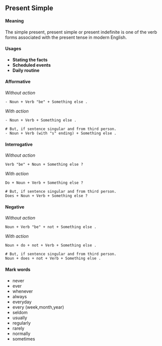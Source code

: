 ## Present Simple

#### Meaning
The simple present, present simple or present indefinite is one of the verb forms associated with the present tense in modern English.


#### Usages
- **Stating the facts**
- **Scheduled events**
- **Daily routine**

#### Afformative

*Without action*
```
- Noun + Verb "be" + Something else .
```

*With action*
```
- Noun + Verb + Something else .

# But, if sentence singular and from third person.
- Noun + Verb (with "s" ending) + Something else . 
```


#### Interrogative

*Without action*
```
Verb "be" + Noun + Something else ?
```

*With action*
```
Do + Noun + Verb + Something else ?

# But, if sentence singular and from third person.
Does + Noun + Verb + Something else ?
```

#### Negative

*Without action*
```
Noun + Verb "be" + not + Something else .
```

*With action*
```
Noun + do + not + Verb + Something else .

# But, if sentence singular and from third person.
Noun + does + not + Verb + Something else .
```

#### Mark words

- never
- ever
- whenever
- always
- everyday
- every (week,month,year)
- seldom
- usually
- regularly
- rarely
- normally
- sometimes

